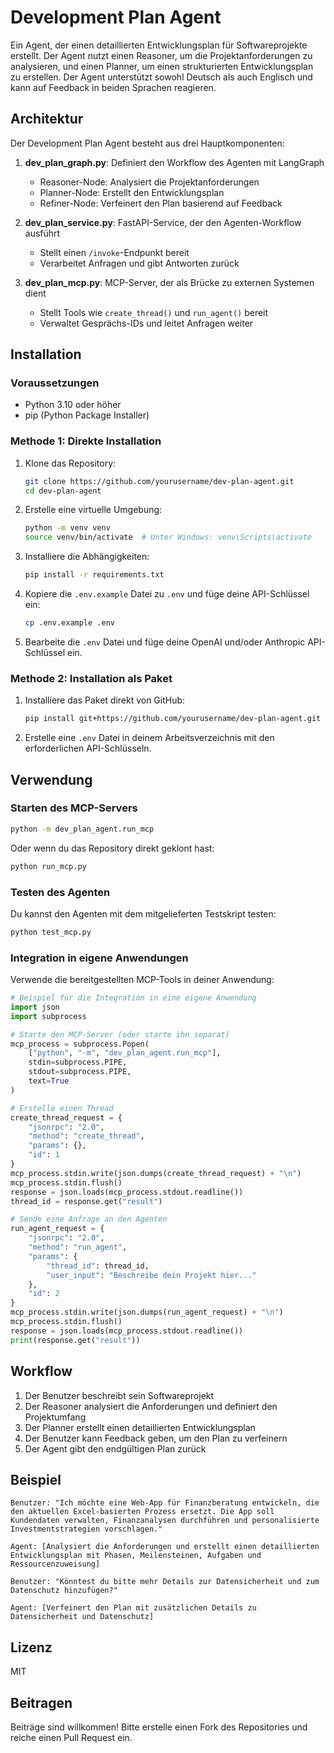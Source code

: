 # Development Plan Agent

Ein Agent, der einen detaillierten Entwicklungsplan für Softwareprojekte erstellt. Der Agent nutzt einen Reasoner, um die Projektanforderungen zu analysieren, und einen Planner, um einen strukturierten Entwicklungsplan zu erstellen. Der Agent unterstützt sowohl Deutsch als auch Englisch und kann auf Feedback in beiden Sprachen reagieren.

## Architektur

Der Development Plan Agent besteht aus drei Hauptkomponenten:

1. **dev_plan_graph.py**: Definiert den Workflow des Agenten mit LangGraph
   - Reasoner-Node: Analysiert die Projektanforderungen
   - Planner-Node: Erstellt den Entwicklungsplan
   - Refiner-Node: Verfeinert den Plan basierend auf Feedback

2. **dev_plan_service.py**: FastAPI-Service, der den Agenten-Workflow ausführt
   - Stellt einen `/invoke`-Endpunkt bereit
   - Verarbeitet Anfragen und gibt Antworten zurück

3. **dev_plan_mcp.py**: MCP-Server, der als Brücke zu externen Systemen dient
   - Stellt Tools wie `create_thread()` und `run_agent()` bereit
   - Verwaltet Gesprächs-IDs und leitet Anfragen weiter

## Installation

### Voraussetzungen

- Python 3.10 oder höher
- pip (Python Package Installer)

### Methode 1: Direkte Installation

1. Klone das Repository:
   ```bash
   git clone https://github.com/yourusername/dev-plan-agent.git
   cd dev-plan-agent
   ```

2. Erstelle eine virtuelle Umgebung:
   ```bash
   python -m venv venv
   source venv/bin/activate  # Unter Windows: venv\Scripts\activate
   ```

3. Installiere die Abhängigkeiten:
   ```bash
   pip install -r requirements.txt
   ```

4. Kopiere die `.env.example` Datei zu `.env` und füge deine API-Schlüssel ein:
   ```bash
   cp .env.example .env
   ```

5. Bearbeite die `.env` Datei und füge deine OpenAI und/oder Anthropic API-Schlüssel ein.

### Methode 2: Installation als Paket

1. Installiere das Paket direkt von GitHub:
   ```bash
   pip install git+https://github.com/yourusername/dev-plan-agent.git
   ```

2. Erstelle eine `.env` Datei in deinem Arbeitsverzeichnis mit den erforderlichen API-Schlüsseln.

## Verwendung

### Starten des MCP-Servers

```bash
python -m dev_plan_agent.run_mcp
```

Oder wenn du das Repository direkt geklont hast:

```bash
python run_mcp.py
```

### Testen des Agenten

Du kannst den Agenten mit dem mitgelieferten Testskript testen:

```bash
python test_mcp.py
```

### Integration in eigene Anwendungen

Verwende die bereitgestellten MCP-Tools in deiner Anwendung:

```python
# Beispiel für die Integration in eine eigene Anwendung
import json
import subprocess

# Starte den MCP-Server (oder starte ihn separat)
mcp_process = subprocess.Popen(
    ["python", "-m", "dev_plan_agent.run_mcp"],
    stdin=subprocess.PIPE,
    stdout=subprocess.PIPE,
    text=True
)

# Erstelle einen Thread
create_thread_request = {
    "jsonrpc": "2.0",
    "method": "create_thread",
    "params": {},
    "id": 1
}
mcp_process.stdin.write(json.dumps(create_thread_request) + "\n")
mcp_process.stdin.flush()
response = json.loads(mcp_process.stdout.readline())
thread_id = response.get("result")

# Sende eine Anfrage an den Agenten
run_agent_request = {
    "jsonrpc": "2.0",
    "method": "run_agent",
    "params": {
        "thread_id": thread_id,
        "user_input": "Beschreibe dein Projekt hier..."
    },
    "id": 2
}
mcp_process.stdin.write(json.dumps(run_agent_request) + "\n")
mcp_process.stdin.flush()
response = json.loads(mcp_process.stdout.readline())
print(response.get("result"))
```

## Workflow

1. Der Benutzer beschreibt sein Softwareprojekt
2. Der Reasoner analysiert die Anforderungen und definiert den Projektumfang
3. Der Planner erstellt einen detaillierten Entwicklungsplan
4. Der Benutzer kann Feedback geben, um den Plan zu verfeinern
5. Der Agent gibt den endgültigen Plan zurück

## Beispiel

```
Benutzer: "Ich möchte eine Web-App für Finanzberatung entwickeln, die den aktuellen Excel-basierten Prozess ersetzt. Die App soll Kundendaten verwalten, Finanzanalysen durchführen und personalisierte Investmentstrategien vorschlagen."

Agent: [Analysiert die Anforderungen und erstellt einen detaillierten Entwicklungsplan mit Phasen, Meilensteinen, Aufgaben und Ressourcenzuweisung]

Benutzer: "Könntest du bitte mehr Details zur Datensicherheit und zum Datenschutz hinzufügen?"

Agent: [Verfeinert den Plan mit zusätzlichen Details zu Datensicherheit und Datenschutz]
```

## Lizenz

MIT

## Beitragen

Beiträge sind willkommen! Bitte erstelle einen Fork des Repositories und reiche einen Pull Request ein.
